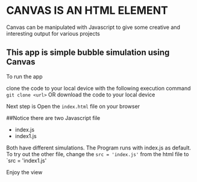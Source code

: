 # CANVAS IS AN HTML ELEMENT

Canvas can be manipulated with Javascript to give some creative and interesting output for various projects

## This app is simple bubble simulation using Canvas

To run the app 

clone the code to your local device with the following execution command
``` git clone <url> ```
OR download the code to your local device 

Next step is Open the `index.html` file on your browser

##Notice there are two Javascript file

* index.js
* index1.js

Both have different simulations.
The Program runs with index.js as default.
To try out the other file, change the `src = 'index.js'` from the html file to `src = 'index1.js'

Enjoy the view

